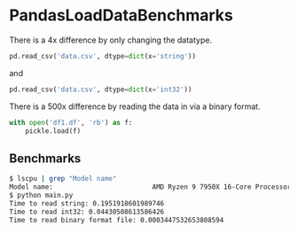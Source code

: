 # PandasLoadDataBenchmarks

There is a 4x difference by only changing the datatype.
```python
pd.read_csv('data.csv', dtype=dict(x='string'))
```
and
```python
pd.read_csv('data.csv', dtype=dict(x='int32'))
```

There is a 500x difference by reading the data in via a binary format.
```python
with open('df1.df', 'rb') as f:
    pickle.load(f)
```
    



## Benchmarks
```bash
$ lscpu | grep "Model name"
Model name:                         AMD Ryzen 9 7950X 16-Core Processor
$ python main.py
Time to read string: 0.1951918601989746
Time to read int32: 0.04430508613586426
Time to read binary format file: 0.0003447532653808594
```

